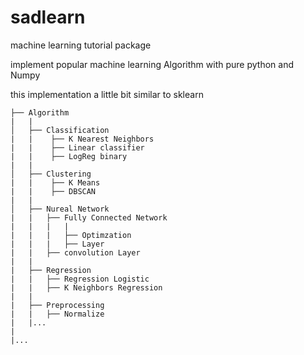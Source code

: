 # sadlearn
machine learning tutorial package

implement popular machine learning Algorithm with pure python and Numpy

this implementation a little bit similar to sklearn



    ├── Algorithm   
    |   |
    │   ├── Classification           
    |   |    ├── K Nearest Neighbors
    |   |    ├── Linear classifier
    |   |    ├── LogReg binary
    |   |
    │   ├── Clustering           
    |   |    ├── K Means
    |   |    ├── DBSCAN
    |   |
    │   ├── Nureal Network    
    |   |   ├── Fully Connected Network
    |   |   |   |
    |   |   |   ├── Optimzation
    |   |   |   ├── Layer
    |   |   ├── convolution Layer
    |   |   
    |   ├── Regression
    |   |   ├── Regression Logistic
    |   |   ├── K Neighbors Regression
    |   |
    |   ├── Preprocessing
    |   |   ├── Normalize
    |   |...
    |
    |...

